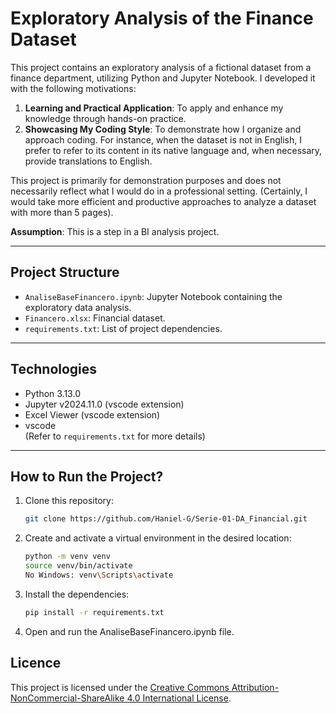 # Exploratory Analysis of the Finance Dataset

This project contains an exploratory analysis of a fictional dataset from a finance department, utilizing Python and Jupyter Notebook. I developed it with the following motivations:

1. **Learning and Practical Application**: To apply and enhance my knowledge through hands-on practice.
2. **Showcasing My Coding Style**: To demonstrate how I organize and approach coding. For instance, when the dataset is not in English, I prefer to refer to its content in its native language and, when necessary, provide translations to English.

This project is primarily for demonstration purposes and does not necessarily reflect what I would do in a professional setting. (Certainly, I would take more efficient and productive approaches to analyze a dataset with more than 5 pages).

**Assumption**: This is a step in a BI analysis project.

---

## Project Structure

- `AnaliseBaseFinancero.ipynb`: Jupyter Notebook containing the exploratory data analysis.
- `Financero.xlsx`: Financial dataset.
- `requirements.txt`: List of project dependencies.

---

## Technologies

- Python 3.13.0
- Jupyter v2024.11.0 (vscode extension)
- Excel Viewer (vscode extension)
- vscode  
(Refer to `requirements.txt` for more details)

---

## How to Run the Project?

1. Clone this repository:
    ```bash
    git clone https://github.com/Haniel-G/Serie-01-DA_Financial.git
    ```

2. Create and activate a virtual environment in the desired location:
    ```bash
    python -m venv venv
    source venv/bin/activate  
    No Windows: venv\Scripts\activate
    ```

3. Install the dependencies:
    ```bash
    pip install -r requirements.txt
    ```

4. Open and run the AnaliseBaseFinancero.ipynb file.

## Licence
This project is licensed under the [Creative Commons Attribution-NonCommercial-ShareAlike 4.0 International License](LICENSE).
